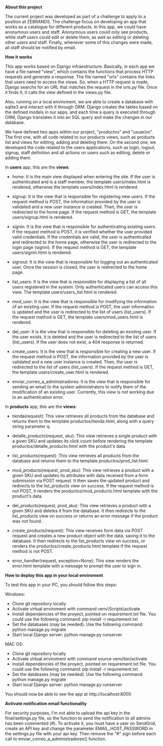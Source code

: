 **About this project**

The current project was developed as part of a challenge to apply to a position at ZEBRANDS. The challenge focus on developing an app that works as a catalogue for different products. In this app, we could have anonymous users and staff. Anonymous users could only see products, while staff users could edit or delete them, as well as editing or deleting other users and staff. Finally, whenever some of this changes were made, all staff should be notified by email.

**How it works**

This app works based on Django infraestructure. Basically, in each app we have a file named "view", which contains the functions that process HTTP requests and generate a response. The file named "urls" contains the links that users need to access the views. So, when a HTTP request is made, Django searchs for an URL that matches the request in the urls.py file. Once it finds it, it calls the view defined in the views.py file.

Also, running on a local enviroment, we are able to create a database with sqlite3 and interact with it through ORM. Django creates the tables based on the defined models in our apps, and each time a query is executed through ORM, Django translates it into an SQL query and  make the changes in our database.

We have defined two apps within our project, "productos" and "usuarios". The first one, with all code related to our products views, such as products list and views for editing, adding and deleting them. On the second one, we developed the code related to the users applications, such as login, logout, signup, staff definition and all actions on users such as editing, delete or adding them. 

In **users** app, this are the **views**:
- home: It is the main view displayed when entering the site. If the user is authenticated and is a staff member, the template users/index.html is rendered, otherwise the template users/index.html is rendered.

- signup: It is the view that is responsible for registering new users. If the request method is POST, the information provided by the user is validated and a new user instance is created. Then, the user is redirected to the home page. If the request method is GET, the template users/signup.html is rendered.

- signin: It is the view that is responsible for authenticating existing users. If the request method is POST, it is verified whether the user provided valid credentials. If the credentials are valid, the user is authenticated and redirected to the home page, otherwise the user is redirected to the login page (signin). If the request method is GET, the template users/signin.html is rendered.

- signout: It is the view that is responsible for logging out an authenticated user. Once the session is closed, the user is redirected to the home page.

- list_users: It is the view that is responsible for displaying a list of all users registered in the system. Only authenticated users can access this view. The template users/users_list.html is rendered.

- mod_user: It is the view that is responsible for modifying the information of an existing user. If the request method is POST, the user information is updated and the user is redirected to the list of users (list_users). If the request method is GET, the template users/mod_users.html is rendered.

- del_user: It is the view that is responsible for deleting an existing user. If the user exists, it is deleted and the user is redirected to the list of users (list_users). If the user does not exist, a 404 response is returned.

- create_users: It is the view that is responsible for creating a new user. If the request method is POST, the information provided by the user is validated and a new user instance is created. Then, the user is redirected to the list of users (list_users). If the request method is GET, the template users/create_user.html is rendered.

- enviar_correo_a_administradores: It is the view that is responsible for sending an email to the system administrators to notify them of the modification of an existing user. Currently, this view is not working due to an authentication error.

In **products** app, this are the **views**:
- tienda(request): This view retrieves all products from the database and returns them to the template productos/tienda.html, along with a query string parameter q.

- detalle_producto(request, sku): This view retrieves a single product with a given SKU and updates its click count before rendering the template productos/detalle_producto.html with the product's data.

- list_products(request): This view retrieves all products from the database and returns them to the template productos/prod_list.html.

- mod_products(request, prod_sku): This view retrieves a product with a given SKU and updates its attributes with data received from a form submission via POST request. It then saves the updated product and redirects to the list_products view on success. If the request method is not POST, it renders the productos/mod_products.html template with the product's data.

- del_products(request, prod_sku): This view retrieves a product with a given SKU and deletes it from the database. It then redirects to the list_products view on success or returns an error message if the product was not found.

- create_products(request): This view receives form data via POST request and creates a new product object with the data, saving it to the database. It then redirects to the list_products view on success, or renders the productos/create_products.html template if the request method is not POST.

- error_handler(request, exception=None): This view renders the error.html template with a message to prompt the user to sign in.

**How to deploy this app in your local enviroment**

To test this app in your PC, you should follow this steps:

Windows:
- Clone git repository locally
- Activate virtual enviroment with command venv\Scripts\activate
- Install dependencies of the proyect, pointed on requirement.txt file. You could use the following command:
pip install -r requirement.txt
- Set the databases (may be needed). Use the following command:
python manage.py migrate
- Start local Django server:
python manage.py runserver

MAC OS:
- Clone git repository locally
- Activate virtual enviroment with command
source venv/bin/activate
- Install dependencies of the proyect, pointed on requirement.txt file. You could use the following command:
pip install -r requirement.txt
- Set the databases (may be needed). Use the following command:
python manage.py migrate
- Start local Django server:
python manage.py runserver

You should now be able to see the app at http://localhost:8000

**Activate notification email functionality**

For security purposes, I'm not able to upload the api key in the final/settings.py file, so the function to send the notification to all admins has been commented (#). To activate it, you must have a user on SendGrid, create an API key and change the parameter EMAIL_HOST_PASSWORD in the settings.py file with your api key. Then remove the "#" sign before each call to enviar_correo_a_administradores() function.

